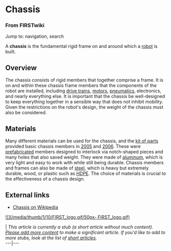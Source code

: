 # Chassis

### From FIRSTwiki

Jump to: navigation, search

A **chassis** is the fundamental rigid frame on and around which a
[robot](Robot "Robot" ) is built.


##  Overview

The chassis consists of rigid members that together comprise a frame. It is on
and within these chassis frame members that the components of the robot are
installed, including [drive trains](Drive_train "Drive train" ),
[motors](Motor "Motor" ), [pneumatics](Pneumatics
"Pneumatics" ), electronics, and nearly everything else. It is important that
the chassis be well-designed to keep everything together in a sensible way
that does not inhibit mobility. Given the restrictions on the robot's design,
the weight of the chassis must also be considered.


##  Materials

Many different materials can be used for the chassis, and the [kit of
parts](Kit_of_parts "Kit of parts" ) provided basic chassis members
in [2005](triple-play) and
[2006](aim-high). These were
[prefabricated](Fabrication "Fabrication" ) members designed to
interlock via notch-shaped pieces and many holes that also saved weight. They
were made of [aluminum](Aluminum "Aluminum" ), which is very light
and easy to work with while still being durable. Chassis members and frames
can also be made of [steel](Steel "Steel" ), which is heavy but
extremely durable, wood, or plastic such as [HDPE](HDPE "HDPE" ).
The choice of materials is crucial to the effectiveness of a chassis design.


##  External links

  * [Chassis on Wikipedia](http://en.wikipedia.org/wiki/Chassis "http://en.wikipedia.org/wiki/Chassis" )

[![](/media/thumb/1/10/FIRST_logo.gif/50px-
FIRST_logo.gif)](Image:FIRST_logo.gif "" )

|  _This article is currently a stub (a short article without much content).
[Please add more
content](http://www.firstwiki.net/index.php?title=Chassis&action=edit
"http://www.firstwiki.net/index.php?title=Chassis&action=edit" ) to make a
significant article. If you'd like to add to more stubs, look at the list of
[short articles](Special:Shortpages "Special:Shortpages" )._  
---|---  
  
